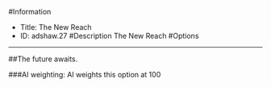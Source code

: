 #Information
 - Title: The New Reach
 - ID: adshaw.27
#Description
The New Reach
#Options

___
##The future awaits.

###AI weighting:
AI weights this option at 100

